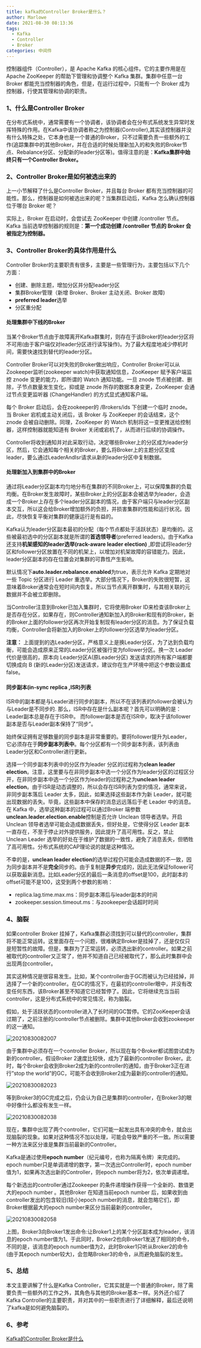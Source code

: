```yaml
---
title: kafka的Controller Broker是什么？
author: Marlowe
date: 2021-08-30 08:13:36
tags: 
  - Kafka
  - Controller
  - Broker
categories: 中间件
---
```

控制器组件（Controller），是 Apache Kafka 的核心组件。它的主要作用是在 Apache ZooKeeper 的帮助下管理和协调整个 Kafka 集群。集群中任意一台 Broker 都能充当控制器的角色，但是，在运行过程中，只能有一个 Broker 成为控制器，行使其管理和协调的职责。
<!--more-->

### 1、什么是Controller Broker

在分布式系统中，通常需要有一个协调者，该协调者会在分布式系统发生异常时发挥特殊的作用。在Kafka中该协调者称之为控制器(Controller),其实该控制器并没有什么特殊之处，它本身也是一个普通的Broker，只不过需要负责一些额外的工作(追踪集群中的其他Broker，并在合适的时候处理新加入的和失败的Broker节点、Rebalance分区、分配新的leader分区等)。值得注意的是：**Kafka集群中始终只有一个Controller Broker。**

### 2、Controller Broker是如何被选出来的

上一小节解释了什么是Controller Broker，并且每台 Broker 都有充当控制器的可能性。那么，控制器是如何被选出来的呢？当集群启动后，Kafka 怎么确认控制器位于哪台 Broker 呢？

实际上，Broker 在启动时，会尝试去 ZooKeeper 中创建 /controller 节点。Kafka 当前选举控制器的规则是：**第一个成功创建 /controller 节点的 Broker 会被指定为控制器。**

### 3、Controller Broker的具体作用是什么

Controller Broker的主要职责有很多，主要是一些管理行为，主要包括以下几个方面：

* 创建、删除主题，增加分区并分配leader分区
* 集群Broker管理（新增 Broker、Broker 主动关闭、Broker 故障)
* **preferred leader**选举
* 分区重分配

#### 处理集群中下线的Broker

当某个Broker节点由于故障离开Kafka群集时，则存在于该Broker的leader分区将不可用(由于客户端仅对leader分区进行读写操作)。为了最大程度地减少停机时间，需要快速找到替代的leader分区。

Controller Broker可以对失败的Broker做出响应，Controller Broker可以从Zookeeper监听(zookeeper watch)中获取通知信息，ZooKeeper 赋予客户端监控 znode 变更的能力，即所谓的 Watch 通知功能。一旦 znode 节点被创建、删除，子节点数量发生变化，抑或是 znode 所存的数据本身变更，ZooKeeper 会通过节点变更监听器 (ChangeHandler) 的方式显式通知客户端。

每个 Broker 启动后，会在zookeeper的 /Brokers/ids 下创建一个临时 znode。当 Broker 宕机或主动关闭后，该 Broker 与 ZooKeeper 的会话结束，这个 znode 会被自动删除。同理，ZooKeeper 的 Watch 机制将这一变更推送给控制器，这样控制器就能知道有 Broker 关闭或宕机了，从而进行后续的协调操作。

Controller将收到通知并对此采取行动，决定哪些Broker上的分区成为leader分区，然后，它会通知每个相关的Broker，要么将Broker上的主题分区变成leader，要么通过LeaderAndIsr请求从新的leader分区中复制数据。

#### 处理新加入到集群中的Broker
通过将Leader分区副本均匀地分布在集群的不同Broker上，可以保障集群的负载均衡。在Broker发生故障时，某些Broker上的分区副本会被选举为leader，会造成一个Broker上存在多个leader分区副本的情况，由于客户端只与leader分区副本交互，所以这会给Broker增加额外的负担，并损害集群的性能和运行状况。因此，尽快恢复平衡对集群的健康运行是有益的。

Kafka认为leader分区副本最初的分配（每个节点都处于活跃状态）是均衡的。这些被最初选中的分区副本就是所谓的**首选领导者**(preferred leaders)。由于Kafka还支持**机架感知的leader选举(rack-aware leader election)** ,即尝试将leader分区和follower分区放置在不同的机架上，以增加对机架故障的容错能力。因此，leader分区副本的存在位置会对集群的可靠性产生影响。

默认情况下**auto.leader.rebalance.enabled**为true，表示允许 Kafka 定期地对一些 Topic 分区进行
Leader 重选举。大部分情况下，Broker的失败很短暂，这意味着Broker通常会在短时间内恢复。所以当节点离开群集时，与其相关联的元数据并不会被立即删除。

当Controller注意到Broker已加入集群时，它将使用Broker ID来检查该Broker上是否存在分区，如果存在，则Controller通知新加入的Broker和现有的Broker，新的Broker上面的follower分区再次开始复制现有leader分区的消息。为了保证负载均衡，Controller会将新加入的Broker上的follower分区选举为leader分区。

**注意：** 上面提到的选Leader分区，严格意义上是换Leader分区，为了达到负载均衡，可能会造成原来正常的Leader分区被强行变为follower分区。换一次 Leader 代价是很高的，原本向 Leader分区A(原Leader分区) 发送请求的所有客户端都要切换成向 B (新的Leader分区)发送请求，建议你在生产环境中把这个参数设置成 false。

#### 同步副本(in-sync replica ,ISR)列表

ISR中的副本都是与Leader进行同步的副本，所以不在该列表的follower会被认为与Leader是不同步的. 那么，ISR中存在是什么副本呢？首先可以明确的是：Leader副本总是存在于ISR中。 而follower副本是否在ISR中，取决于该follower副本是否与Leader副本保持了“同步”。

始终保证拥有足够数量的同步副本是非常重要的。要将follower提升为Leader，它必须存在于**同步副本列表中**。每个分区都有一个同步副本列表，该列表由Leader分区和Controller进行更新。

选择一个同步副本列表中的分区作为leader 分区的过程称为**clean leader election**。注意，这里要与在非同步副本中选一个分区作为leader分区的过程区分开，在非同步副本中选一个分区作为leader的过程称之为**unclean leader election**。由于ISR是动态调整的，所以会存在ISR列表为空的情况，通常来说，非同步副本落后 Leader 太多，因此，如果选择这些副本作为新 Leader，就可能出现数据的丢失。毕竟，这些副本中保存的消息远远落后于老 Leader 中的消息。在 Kafka 中，选举这种副本的过程可以通过Broker 端参数 **unclean.leader.election.enable**控制是否允许 Unclean 领导者选举。开启 Unclean 领导者选举可能会造成数据丢失，但好处是，它使得分区 Leader 副本一直存在，不至于停止对外提供服务，因此提升了高可用性。反之，禁止 Unclean Leader 选举的好处在于维护了数据的一致性，避免了消息丢失，但牺牲了高可用性。分布式系统的CAP理论说的就是这种情况。

不幸的是，**unclean leader election**的选举过程仍可能会造成数据的不一致，因为同步副本并不是**完全**同步的。由于复制是**异步**完成的，因此无法保证follower可以获取最新消息。比如Leader分区的最后一条消息的offset是100，此时副本的offset可能不是100，这受到两个参数的影响：

* replica.lag.time.max.ms：同步副本滞后与leader副本的时间
* zookeeper.session.timeout.ms：与zookeeper会话超时时间

### 4、脑裂

如果controller Broker 挂掉了，Kafka集群必须找到可以替代的controller，集群将不能正常运转。这里面存在一个问题，很难确定Broker是挂掉了，还是仅仅只是短暂性的故障。但是，集群为了正常运转，必须选出新的controller。如果之前被取代的controller又正常了，他并不知道自己已经被取代了，那么此时集群中会出现两台controller。

其实这种情况是很容易发生。比如，某个controller由于GC而被认为已经挂掉，并选择了一个新的controller。在GC的情况下，在最初的controller眼中，并没有改变任何东西，该Broker甚至不知道它已经暂停了。因此，它将继续充当当前controller，这是分布式系统中的常见情况，称为脑裂。

假如，处于活跃状态的controller进入了长时间的GC暂停。它的ZooKeeper会话过期了，之前注册的/controller节点被删除。集群中其他Broker会收到zookeeper的这一通知。

![20210830082007](https://marlowe.oss-cn-beijing.aliyuncs.com/img/20210830082007.png)

由于集群中必须存在一个controller Broker，所以现在每个Broker都试图尝试成为新的controller。假设Broker 2速度比较快，成为了最新的controller Broker。此时，每个Broker会收到Broker2成为新的controller的通知，由于Broker3正在进行”stop the world”的GC，可能不会收到Broker2成为最新的controller的通知。

![20210830082023](https://marlowe.oss-cn-beijing.aliyuncs.com/img/20210830082023.png)

等到Broker3的GC完成之后，仍会认为自己是集群的controller，在Broker3的眼中好像什么都没有发生一样。

![20210830082038](https://marlowe.oss-cn-beijing.aliyuncs.com/img/20210830082038.png)

现在，集群中出现了两个controller，它们可能一起发出具有冲突的命令，就会出现脑裂的现象。如果对这种情况不加以处理，可能会导致严重的不一致。所以需要一种方法来区分谁是集群当前最新的Controller。

Kafka是通过使用**epoch number**（纪元编号，也称为隔离令牌）来完成的。epoch number只是单调递增的数字，第一次选出Controller时，epoch number值为1，如果再次选出新的Controller，则epoch number将为2，依次单调递增。

每个新选出的controller通过Zookeeper 的条件递增操作获得一个全新的、数值更大的epoch number 。其他Broker 在知道当前epoch number 后，如果收到由controller发出的包含较旧(较小)epoch number的消息，就会忽略它们，即Broker根据最大的epoch number来区分当前最新的controller。

![20210830082058](https://marlowe.oss-cn-beijing.aliyuncs.com/img/20210830082058.png)

上图，Broker3向Broker1发出命令:让Broker1上的某个分区副本成为leader，该消息的epoch number值为1。于此同时，Broker2也向Broker1发送了相同的命令，不同的是，该消息的epoch number值为2，此时Broker1只听从Broker2的命令(由于其epoch number较大)，会忽略Broker3的命令，从而避免脑裂的发生。

### 5、总结

本文主要讲解了什么是Kafka Controller，它其实就是一个普通的Broker，除了需要负责一些额外的工作之外，其角色与其他的Broker基本一样。另外还介绍了Kafka Controller的主要职责，并对其中的一些职责进行了详细解释，最后还说明了kafka是如何避免脑裂的。

### 6、参考

[Kafka的Controller Broker是什么](https://jiamaoxiang.top/2020/07/06/Kafka%E7%9A%84Controller-Broker%E6%98%AF%E4%BB%80%E4%B9%88/)




